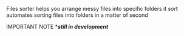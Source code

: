 Files sorter 
helps you arrange messy files into specific folders
it sort automates sorting files into folders in a matter of second 

  IMPORTANT NOTE 
  ****still in development***
